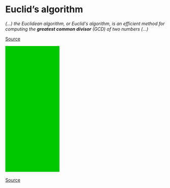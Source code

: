 # Euclid’s algorithm

_(...) the Euclidean algorithm, or Euclid's algorithm, is an efficient method for computing the **greatest common divisor** (GCD) of two numbers (...)_

[Source](https://en.wikipedia.org/wiki/Euclidean_algorithm)

![Divide and conquer](../_Assets/images/Euclidean_algorithm.gif)

[Source](https://en.wikipedia.org/wiki/Euclidean_algorithm)
